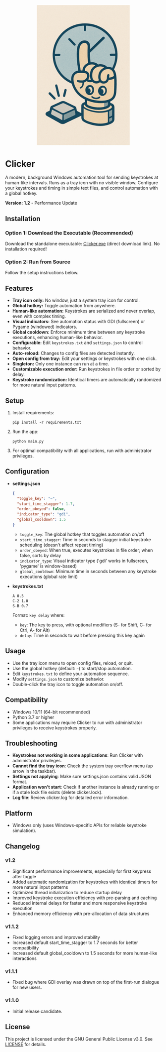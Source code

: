 <div align="center">
  <img src="logo.png" alt="Clicker Logo" width="300"/>
</div>

# Clicker

A modern, background Windows automation tool for sending keystrokes at human-like intervals. Runs as a tray icon with no visible window. Configure your keystrokes and timing in simple text files, and control automation with a global hotkey.

**Version: 1.2** - Performance Update

## Installation

### Option 1: Download the Executable (Recommended)
Download the standalone executable: [Clicker.exe](https://github.com/hildolfr/clicker/releases/download/1.2/Clicker.exe) (direct download link). No installation required!

### Option 2: Run from Source
Follow the setup instructions below.

## Features
- **Tray icon only:** No window, just a system tray icon for control.
- **Global hotkey:** Toggle automation from anywhere.
- **Human-like automation:** Keystrokes are serialized and never overlap, even with complex timing.
- **Visual indicators:** See automation status with GDI (fullscreen) or Pygame (windowed) indicators.
- **Global cooldown:** Enforce minimum time between any keystroke executions, enhancing human-like behavior.
- **Configurable:** Edit `keystrokes.txt` and `settings.json` to control behavior.
- **Auto-reload:** Changes to config files are detected instantly.
- **Open config from tray:** Edit your settings or keystrokes with one click.
- **Singleton:** Only one instance can run at a time.
- **Customizable execution order:** Run keystrokes in file order or sorted by delay.
- **Keystroke randomization:** Identical timers are automatically randomized for more natural input patterns.

## Setup
1. Install requirements:
   ```
   pip install -r requirements.txt
   ```
2. Run the app:
   ```
   python main.py
   ```
3. For optimal compatibility with all applications, run with administrator privileges.

## Configuration
- **settings.json**
    ```json
    {
      "toggle_key": "~",
      "start_time_stagger": 1.7,
      "order_obeyed": false,
      "indicator_type": "gdi",
      "global_cooldown": 1.5
    }
    ```
  - `toggle_key`: The global hotkey that toggles automation on/off
  - `start_time_stagger`: Time in seconds to stagger initial keystroke scheduling (doesn't affect repeat timing)
  - `order_obeyed`: When true, executes keystrokes in file order; when false, sorts by delay
  - `indicator_type`: Visual indicator type ('gdi' works in fullscreen, 'pygame' is window-based)
  - `global_cooldown`: Minimum time in seconds between any keystroke executions (global rate limit)

- **keystrokes.txt**
  ```
  A 0.5
  C-2 1.0
  S-B 0.7
  ```
  Format: `key delay` where:
  - `key`: The key to press, with optional modifiers (S- for Shift, C- for Ctrl, A- for Alt)
  - `delay`: Time in seconds to wait before pressing this key again

## Usage
- Use the tray icon menu to open config files, reload, or quit.
- Use the global hotkey (default: `~`) to start/stop automation.
- Edit `keystrokes.txt` to define your automation sequence.
- Modify `settings.json` to customize behavior.
- Double-click the tray icon to toggle automation on/off.

## Compatibility
- Windows 10/11 (64-bit recommended)
- Python 3.7 or higher
- Some applications may require Clicker to run with administrator privileges to receive keystrokes properly.

## Troubleshooting
- **Keystrokes not working in some applications**: Run Clicker with administrator privileges.
- **Cannot find the tray icon**: Check the system tray overflow menu (up arrow in the taskbar).
- **Settings not applying**: Make sure settings.json contains valid JSON format.
- **Application won't start**: Check if another instance is already running or if a stale lock file exists (delete clicker.lock).
- **Log file**: Review clicker.log for detailed error information.

## Platform
- Windows only (uses Windows-specific APIs for reliable keystroke simulation).

## Changelog
### v1.2
- Significant performance improvements, especially for first keypress after toggle
- Added automatic randomization for keystrokes with identical timers for more natural input patterns
- Optimized thread initialization to reduce startup delay
- Improved keystroke execution efficiency with pre-parsing and caching
- Reduced internal delays for faster and more responsive keystroke execution
- Enhanced memory efficiency with pre-allocation of data structures

### v1.1.2
- Fixed logging errors and improved stability
- Increased default start_time_stagger to 1.7 seconds for better compatibility
- Increased default global_cooldown to 1.5 seconds for more human-like interactions

### v1.1.1
- Fixed bug where GDI overlay was drawn on top of the first-run dialogue for new users.

### v1.1.0
- Initial release candidate.

## License
This project is licensed under the GNU General Public License v3.0. See [LICENSE](LICENSE) for details. 